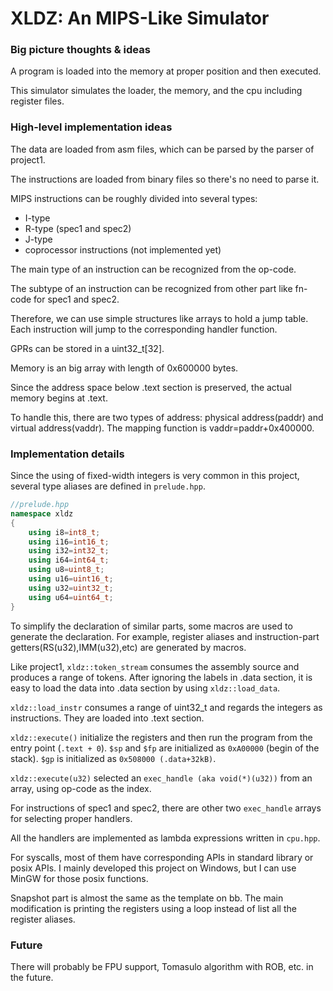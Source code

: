 # XLDZ: An MIPS-Like Simulator

### Big picture thoughts & ideas

A program is loaded into the memory at proper position and then executed.

This simulator simulates the loader, the memory, and the cpu including register files.

### High-level implementation ideas

The data are loaded from asm files, which can be parsed by the parser of project1.

The instructions are loaded from binary files so there's no need to parse it.

MIPS instructions can be roughly divided into several types:

- I-type
- R-type (spec1 and spec2)
- J-type
- coprocessor instructions (not implemented yet)

The main type of an instruction can be recognized from the op-code.

The subtype of an instruction can be recognized from other part like fn-code for spec1 and spec2.

Therefore, we can use simple structures like arrays to hold a jump table. Each instruction will jump to the corresponding handler function.

GPRs can be stored in a uint32_t[32].

Memory is an big array with length of 0x600000 bytes.

Since the address space below .text section is preserved, the actual memory begins at .text.

To handle this, there are two types of address: physical address(paddr) and virtual address(vaddr). The mapping function is vaddr=paddr+0x400000.

### Implementation details

Since the using of fixed-width integers is very common in this project, several type aliases are defined in `prelude.hpp`.

```cpp
//prelude.hpp
namespace xldz
{  
    using i8=int8_t;
    using i16=int16_t;
    using i32=int32_t;
    using i64=int64_t;
    using u8=uint8_t;
    using u16=uint16_t;
    using u32=uint32_t;
    using u64=uint64_t;
}
```

To simplify the declaration of similar parts, some macros are used to generate the declaration. For example, register aliases and instruction-part getters(RS(u32),IMM(u32),etc) are generated by macros.

Like project1, `xldz::token_stream` consumes the assembly source and produces a range of tokens. After ignoring the labels in .data section, it is easy to load the data into .data section by using `xldz::load_data`.

`xldz::load_instr` consumes a range of uint32_t and regards the integers as instructions. They are loaded into .text section.

`xldz::execute()` initialize the registers and then run the program from the entry point (`.text + 0`). `$sp` and `$fp` are initialized as `0xA00000` (begin of the stack). `$gp` is initialized as `0x508000 (.data+32kB)`.

`xldz::execute(u32)` selected an `exec_handle (aka void(*)(u32))` from an array, using op-code as the index.

For instructions of spec1 and spec2, there are other two `exec_handle` arrays for selecting proper handlers.

All the handlers are implemented as lambda expressions written in `cpu.hpp`.

For syscalls, most of them have corresponding APIs in standard library or posix APIs. I mainly developed this project on Windows, but I can use MinGW for those posix functions.

Snapshot part is almost the same as the template on bb. The main modification is printing the registers using a loop instead of list all the register aliases.

### Future

There will probably be FPU support, Tomasulo algorithm with ROB, etc. in the future.